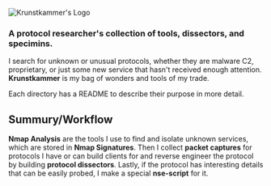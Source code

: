 ![Krunstkammer's Logo](https://github.com/VirusFriendly/Krunstkammer/blob/master/assets/kunstkammer-logo.png)

### A protocol researcher's collection of tools, dissectors, and specimins.

I search for unknown or unusual protocols, whether they are malware C2, proprietary, or just some new service that hasn't received enough attention. **Krunstkammer** is my bag of wonders and tools of my trade.

Each directory has a README to describe their purpose in more detail.

## Summury/Workflow

**Nmap Analysis** are the tools I use to find and isolate unknown services, which are stored in **Nmap Signatures**. Then I collect **packet captures** for protocols I have or can build clients for and reverse engineer the protocol by building **protocol dissectors**. Lastly, if the protocol has interesting details that can be easily probed, I make a special **nse-script** for it.
